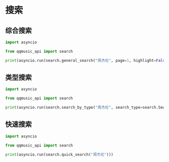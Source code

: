 # 搜索

## 综合搜索

```python
import asyncio

from qqmusic_api import search

print(asyncio.run(search.general_search("周杰伦", page=1, highlight=False)))
```

## 类型搜索

```python
import asyncio

from qqmusic_api import search

print(asyncio.run(search.search_by_type("周杰伦", search_type=search.SearchType.SINGER, page=1, highlight=False)))
```

## 快速搜索

```python
import asyncio

from qqmusic_api import search

print(asyncio.run(search.quick_search("周杰伦")))
```
